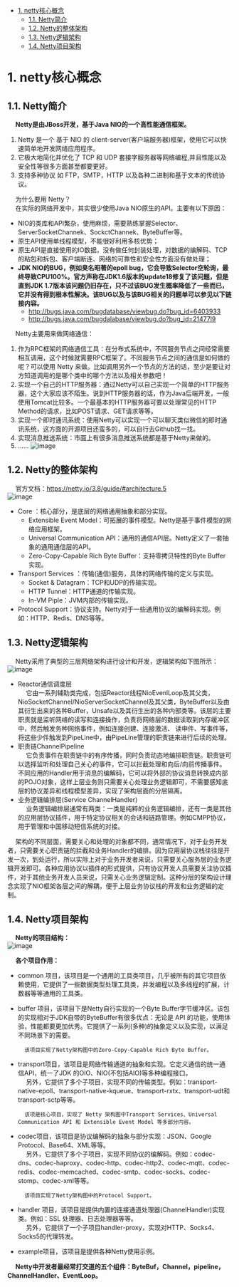 
<!-- TOC -->

- [1. netty核心概念](#1-netty核心概念)
    - [1.1. Netty简介](#11-netty简介)
    - [1.2. Netty的整体架构](#12-netty的整体架构)
    - [1.3. Netty逻辑架构](#13-netty逻辑架构)
    - [1.4. Netty项目架构](#14-netty项目架构)

<!-- /TOC -->

# 1. netty核心概念  
## 1.1. Netty简介  
<!-- 
为什么要使用Netty而不直接使用JAVA中的NIO
1.Netty支持三种IO模型同时支持三种Reactor模式。
2.Netty支持很多应用层的协议，提供了很多decoder和encoder。
3.Netty能够解决TCP长连接所带来的缺陷（粘包、半包等）
4.Netty支持应用层的KeepAlive。
5.Netty规避了JAVA NIO中的很多BUG，性能更好。
-->
&emsp; **Netty是由JBoss开发，基于Java NIO的一个高性能通信框架。**  

1. Netty 是一个 基于 NIO 的 client-server(客户端服务器)框架，使用它可以快速简单地开发网络应用程序。
2. 它极大地简化并优化了 TCP 和 UDP 套接字服务器等网络编程,并且性能以及安全性等很多方面甚至都要更好。
3. 支持多种协议 如 FTP，SMTP，HTTP 以及各种二进制和基于文本的传统协议。  

&emsp; 为什么要用 Netty？  
&emsp; 在实际的网络开发中，其实很少使用Java NIO原生的API。主要有以下原因：  

* NIO的类库和API繁杂，使用麻烦，需要熟练掌握Selector、ServerSocketChannek、SockctChannek、ByteBuffer等。  
* 原生API使用单线程模型，不能很好利用多核优势；  
* 原生API是直接使用的IO数据，没有做任何封装处理，对数据的编解码、TCP的粘包和拆包、客户端断连、网络的可靠性和安全性方面没有做处理；  
* **<fong color = "red">JDK NIO的BUG，例如臭名昭著的epoll bug，它会导致Selector空轮询，最终导致CPU100%。官方声称在JDK1.6版本的update18修复了该问题，但是直到JDK 1.7版本该问题仍旧存在，只不过该BUG发生概率降低了一些而已，它并没有得到根本性解决。该BUG以及与该BUG相关的问题单可以参见以下链接内容。</font>**  
    * http://bugs.java.com/bugdatabase/viewbug.do?bug_id=6403933  
    * http://bugs.java.com/bugdalabase/viewbug.do?bug_id=21477l9  

<!-- 
&emsp; (1)NIO的类库和API繁杂，使用麻烦，需要熟练掌握Selector、ServerSocketChannek、SockctChannek、ByteBuffer等。  
&emsp; (2)需要貝备其他的额外技能做铺垫，例如熟悉Java多线程编程。这是因为NIO编程涉 及到Reactor模式，必须对多线程和网路编程非常熟悉，才能编写出高质量的NIO程序。  
&emsp; (3)可靠性能力补齐，工作量和难度都非常大。例如客户端面临断连重连、网络闪断、 半包读写、失败缓存、网络拥塞和异常码流的处理等问题，NIO编程的特点是功能开发相对容易，但是可靠性能力补齐的工作量和难度都非常大。  
&emsp; **<fong color = "red">(4)JDKNIO的BUG,例如見名昭著的epoll bug，它会导致Selector空轮询，最终导致CPU100%。官方声称在JDK 1.6版本的update18修复了该问题,但是直到JDK 1.7版本该问题仍旧存在，只不过该BUG发生概率降低了一些而已，它并没有得到根本性解决。该BUG以及与该BUG相关的问题单可以参见以下链接内容。**</font>  
-->
&emsp; Netty主要用来做网络通信：  

1. 作为RPC框架的网络通信工具：在分布式系统中，不同服务节点之间经常需要相互调用，这个时候就需要RPC框架了。不同服务节点之间的通信是如何做的呢？可以使用 Netty 来做。比如调用另外一个节点的方法的话，至少是要让对方知道调用的是哪个类中的哪个方法以及相关参数吧！  
2. 实现一个自己的HTTP服务器：通过Netty可以自己实现一个简单的HTTP服务器，这个大家应该不陌生。说到HTTP服务器的话，作为Java后端开发，一般使用Tomcat比较多。一个最基本的HTTP服务器可要以处理常见的HTTP Method的请求，比如POST请求、GET请求等等。  
3. 实现一个即时通讯系统：使用Netty可以实现一个可以聊天类似微信的即时通讯系统，这方面的开源项目还蛮多的，可以自行去Github找一找。  
4. 实现消息推送系统：市面上有很多消息推送系统都是基于Netty来做的。  
5. ......
![image](https://gitee.com/wt1814/pic-host/raw/master/images/microService/netty/netty-18.png)  

## 1.2. Netty的整体架构  
&emsp; 官方文档：https://netty.io/3.8/guide/#architecture.5   
![image](https://gitee.com/wt1814/pic-host/raw/master/images/microService/netty/netty-25.png)  

* Core ：核心部分，是底层的网络通用抽象和部分实现。
    * Extensible Event Model：可拓展的事件模型。Netty是基于事件模型的网络应用框架。
    * Universal Communication API：通用的通信API层。Netty定义了一套抽象的通用通信层的API。  
    * Zero-Copy-Capable Rich Byte Buffer：支持零拷贝特性的Byte Buffer 实现。
* Transport Services ：传输(通信)服务，具体的网络传输的定义与实现。
    * Socket & Datagram：TCP和UDP的传输实现。
    * HTTP Tunnel：HTTP通道的传输实现。
    * In-VM Piple：JVM内部的传输实现。  
* Protocol Support：协议支持。Netty对于一些通用协议的编解码实现。例如：HTTP、Redis、DNS等等。

## 1.3. Netty逻辑架构  
<!-- 
《Netty权威指南》第20章
-->
&emsp; Netty采用了典型的三层网络架构进行设计和开发，逻辑架构如下图所示：  
![image](https://gitee.com/wt1814/pic-host/raw/master/images/microService/netty/netty-27.png)  

* Reactor通信调度层  
&emsp; 它由一系列辅助类完成，包括Reactor线程NioEvenlLoop及其父类，NioSocketChannel/NioServerSocketChannel及其父类，ByteBuffer以及由其衍生出来的各种Buffer，Unsafe以及其衍生出的各种内部类等。该层的主要职责就是监听网络的读写和连接操作，负责将网络层的数据读取到内存缓冲区中，然后触发务种网络事件，例如连接创建、连接激活、 读申件、写事件等，将这些少件触发到PipeLine中，由PipeLine管理的职责链来进行后续的处理。  
* 职责链ChannelPipeline  
&emsp; 它负责事件在职责链中的有序传播，同时负责动态地编排职责链。职责链可以选择监听和处理自己关心的事件，它可以拦截处理和向后/向前传播事件。不同应用的Handler用于消息的编解码，它可以将外部的协议消息转换成内部的POJO对象，这样上层业务则只需要关心处理业务逻辑即可，不需要感知底层的协议差异和线程模型差异，实现了架构层面的分层隔离。  
* 业务逻辑编排层(Service ChannelHandler)  
&emsp; 业务逻辑编排层通常有两类：一类是纯粹的业务逻辑编排，还有一类是其他的应用层协议插件，用于特定协议相关的会话和链路管理。例如CMPP协议，用于管理和中国移动短信系统的对接。  

&emsp; 架构的不同层面，需要关心和处理的对象都不同，通常情况下，对于业务开发者，只需要关心职责链的拦截和业务Handler的编排。因为应用层协议栈往往是开发一次，到处运行，所以实际上对于业务开发者来说，只需要关心服务层的业务逻辑开发即可。各种应用协议以插件的形式提供，只有协议开发人员需要关注协议插件，对于其他业务开发人员来说，只需关心业务逻辑定制。这种分层的架构设计理念实现了NIO框架各层之间的解耦，便于上层业务协议栈的开发和业务逻辑的定制。  

## 1.4. Netty项目架构  
&emsp; **Netty的项目结构：**  
![image](https://gitee.com/wt1814/pic-host/raw/master/images/microService/netty/netty-26.png)  

&emsp; **各个项目作用：**  

* common 项目，该项目是一个通用的工具类项目，几乎被所有的其它项目依赖使用，它提供了一些数据类型处理工具类，并发编程以及多线程的扩展，计数器等等通用的工具类。  
* buffer 项目，该项目下是Netty自行实现的一个Byte Buffer字节缓冲区。该包的实现相对于JDK自带的ByteBuffer有很多优点：无论是 API 的功能，使用体验，性能都要更加优秀。它提供了一系列(多种)的抽象定义以及实现，以满足不同场景下的需要。  

        该项目实现了Netty架构图中的Zero-Copy-Capable Rich Byte Buffer。

* transport项目，该项目是网络传输通道的抽象和实现。它定义通信的统一通信API，统一了JDK 的OIO、NIO(不包括AIO)等多种编程接口。  
&emsp; 另外，它提供了多个子项目，实现不同的传输类型。例如：transport-native-epoll、transport-native-kqueue、transport-rxtx、transport-udt和transport-sctp等等。  

        该项是核心项目，实现了 Netty 架构图中Transport Services、Universal Communication API 和 Extensible Event Model 等多部分内容。

* codec项目，该项目是协议编解码的抽象与部分实现：JSON、Google Protocol、Base64、XML等等。  
&emsp; 另外，它提供了多个子项目，实现不同协议的编解码。例如：codec-dns、codec-haproxy、codec-http、codec-http2、codec-mqtt、codec-redis、codec-memcached、codec-smtp、codec-socks、codec-stomp、codec-xml等等。  

        该项目实现了Netty架构图中的Protocol Support。

* handler 项目，该项目是提供内置的连接通道处理器(ChannelHandler)实现类。例如：SSL 处理器、日志处理器等等。  
&emsp; 另外，它提供了一个子项目handler-proxy，实现对HTTP、Socks4、Socks5的代理转发。   
* example项目，该项目是提供各种Netty使用示例。  

&emsp; **Netty中开发者最经常打交道的五个组件：ByteBuf，Channel，pipeline，ChannelHandler、EventLoop。**  

